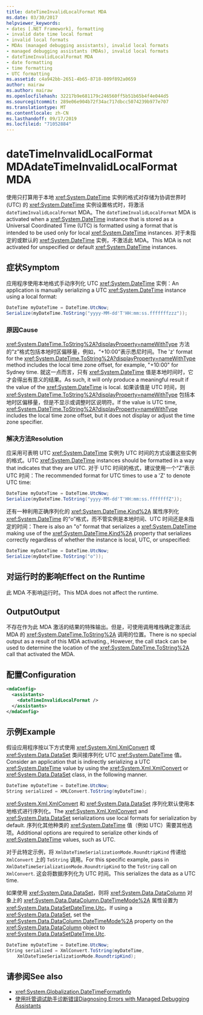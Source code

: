 ```yaml
---
title: dateTimeInvalidLocalFormat MDA
ms.date: 03/30/2017
helpviewer_keywords:
- dates [.NET Framework], formatting
- invalid date time local format
- invalid local formats
- MDAs (managed debugging assistants), invalid local formats
- managed debugging assistants (MDAs), invalid local formats
- dateTimeInvalidLocalFormat MDA
- date formatting
- time formatting
- UTC formatting
ms.assetid: c4a942bb-2651-4b65-8718-809f892a0659
author: mairaw
ms.author: mairaw
ms.openlocfilehash: 32217b9e681179c246560ff5b51b65b4f4e044d5
ms.sourcegitcommit: 289e06e904b72f34ac717dbcc5074239b977e707
ms.translationtype: MT
ms.contentlocale: zh-CN
ms.lasthandoff: 09/17/2019
ms.locfileid: "71052884"
---
```

# <a name="datetimeinvalidlocalformat-mda"></a><span data-ttu-id="2b0b0-102">dateTimeInvalidLocalFormat MDA</span><span class="sxs-lookup"><span data-stu-id="2b0b0-102">dateTimeInvalidLocalFormat MDA</span></span>
<span data-ttu-id="2b0b0-103">使用只打算用于本地 <xref:System.DateTime> 实例的格式对存储为协调世界时 (UTC) 的 <xref:System.DateTime> 实例设置格式时，将激活 `dateTimeInvalidLocalFormat` MDA。</span><span class="sxs-lookup"><span data-stu-id="2b0b0-103">The `dateTimeInvalidLocalFormat` MDA is activated when a <xref:System.DateTime> instance that is stored as a Universal Coordinated Time (UTC) is formatted using a format that is intended to be used only for local <xref:System.DateTime> instances.</span></span> <span data-ttu-id="2b0b0-104">对于未指定的或默认的 <xref:System.DateTime> 实例，不激活此 MDA。</span><span class="sxs-lookup"><span data-stu-id="2b0b0-104">This MDA is not activated for unspecified or default <xref:System.DateTime> instances.</span></span>  
  
## <a name="symptom"></a><span data-ttu-id="2b0b0-105">症状</span><span class="sxs-lookup"><span data-stu-id="2b0b0-105">Symptom</span></span>  
 <span data-ttu-id="2b0b0-106">应用程序使用本地格式手动序列化 UTC <xref:System.DateTime> 实例：</span><span class="sxs-lookup"><span data-stu-id="2b0b0-106">An application is manually serializing a UTC <xref:System.DateTime> instance using a local format:</span></span>  
  
```csharp
DateTime myDateTime = DateTime.UtcNow;  
Serialize(myDateTime.ToString("yyyy-MM-dd'T'HH:mm:ss.fffffffzzz"));  
```  
  
### <a name="cause"></a><span data-ttu-id="2b0b0-107">原因</span><span class="sxs-lookup"><span data-stu-id="2b0b0-107">Cause</span></span>  
 <span data-ttu-id="2b0b0-108"><xref:System.DateTime.ToString%2A?displayProperty=nameWithType> 方法的“z”格式包括本地时区偏移量，例如，“+10:00”表示悉尼时间。</span><span class="sxs-lookup"><span data-stu-id="2b0b0-108">The 'z' format for the <xref:System.DateTime.ToString%2A?displayProperty=nameWithType> method includes the local time zone offset, for example, "+10:00" for Sydney time.</span></span> <span data-ttu-id="2b0b0-109">就这一点而言，只有 <xref:System.DateTime> 值是本地时间时，它才会得出有意义的结果。</span><span class="sxs-lookup"><span data-stu-id="2b0b0-109">As such, it will only produce a meaningful result if the value of the <xref:System.DateTime> is local.</span></span> <span data-ttu-id="2b0b0-110">如果该值是 UTC 时间，则 <xref:System.DateTime.ToString%2A?displayProperty=nameWithType> 包括本地时区偏移量，但是不显示或调整时区说明符。</span><span class="sxs-lookup"><span data-stu-id="2b0b0-110">If the value is UTC time, <xref:System.DateTime.ToString%2A?displayProperty=nameWithType> includes the local time zone offset, but it does not display or adjust the time zone specifier.</span></span>  
  
### <a name="resolution"></a><span data-ttu-id="2b0b0-111">解决方法</span><span class="sxs-lookup"><span data-stu-id="2b0b0-111">Resolution</span></span>  
 <span data-ttu-id="2b0b0-112">应采用可表明 UTC <xref:System.DateTime> 实例为 UTC 时间的方式设置这些实例的格式。</span><span class="sxs-lookup"><span data-stu-id="2b0b0-112">UTC <xref:System.DateTime> instances should be formatted in a way that indicates that they are UTC.</span></span> <span data-ttu-id="2b0b0-113">对于 UTC 时间的格式，建议使用一个“Z”表示 UTC 时间：</span><span class="sxs-lookup"><span data-stu-id="2b0b0-113">The recommended format for UTC times to use a 'Z' to denote UTC time:</span></span>  
  
```csharp
DateTime myDateTime = DateTime.UtcNow;  
Serialize(myDateTime.ToString("yyyy-MM-dd'T'HH:mm:ss.fffffffZ"));  
```  
  
 <span data-ttu-id="2b0b0-114">还有一种利用正确序列化的 <xref:System.DateTime.Kind%2A> 属性序列化 <xref:System.DateTime> 的“o”格式，而不管实例是本地时间、UTC 时间还是未指定的时间：</span><span class="sxs-lookup"><span data-stu-id="2b0b0-114">There is also an "o" format that serializes a <xref:System.DateTime> making use of the <xref:System.DateTime.Kind%2A> property that serializes correctly regardless of whether the instance is local, UTC, or unspecified:</span></span>  
  
```csharp
DateTime myDateTime = DateTime.UtcNow;  
Serialize(myDateTime.ToString("o"));  
```  
  
## <a name="effect-on-the-runtime"></a><span data-ttu-id="2b0b0-115">对运行时的影响</span><span class="sxs-lookup"><span data-stu-id="2b0b0-115">Effect on the Runtime</span></span>  
 <span data-ttu-id="2b0b0-116">此 MDA 不影响运行时。</span><span class="sxs-lookup"><span data-stu-id="2b0b0-116">This MDA does not affect the runtime.</span></span>  
  
## <a name="output"></a><span data-ttu-id="2b0b0-117">Output</span><span class="sxs-lookup"><span data-stu-id="2b0b0-117">Output</span></span>  
 <span data-ttu-id="2b0b0-118">不存在作为此 MDA 激活的结果的特殊输出。但是，可使用调用堆栈确定激活此 MDA 的 <xref:System.DateTime.ToString%2A> 调用的位置。</span><span class="sxs-lookup"><span data-stu-id="2b0b0-118">There is no special output as a result of this MDA activating., However, the call stack can be used to determine the location of the <xref:System.DateTime.ToString%2A> call that activated the MDA.</span></span>  
  
## <a name="configuration"></a><span data-ttu-id="2b0b0-119">配置</span><span class="sxs-lookup"><span data-stu-id="2b0b0-119">Configuration</span></span>  
  
```xml  
<mdaConfig>  
  <assistants>  
    <dateTimeInvalidLocalFormat />  
  </assistants>  
</mdaConfig>  
```  
  
## <a name="example"></a><span data-ttu-id="2b0b0-120">示例</span><span class="sxs-lookup"><span data-stu-id="2b0b0-120">Example</span></span>  
 <span data-ttu-id="2b0b0-121">假设应用程序按以下方式使用 <xref:System.Xml.XmlConvert> 或 <xref:System.Data.DataSet> 类间接序列化 UTC <xref:System.DateTime> 值。</span><span class="sxs-lookup"><span data-stu-id="2b0b0-121">Consider an application that is indirectly serializing a UTC <xref:System.DateTime> value by using the <xref:System.Xml.XmlConvert> or <xref:System.Data.DataSet> class, in the following manner.</span></span>  
  
```csharp
DateTime myDateTime = DateTime.UtcNow;  
String serialized = XMLConvert.ToString(myDateTime);  
```  
  
 <span data-ttu-id="2b0b0-122"><xref:System.Xml.XmlConvert> 和 <xref:System.Data.DataSet> 序列化默认使用本地格式进行序列化。</span><span class="sxs-lookup"><span data-stu-id="2b0b0-122">The <xref:System.Xml.XmlConvert> and <xref:System.Data.DataSet> serializations use local formats for serialization by default.</span></span> <span data-ttu-id="2b0b0-123">序列化其他种类的 <xref:System.DateTime> 值（例如 UTC）需要其他选项。</span><span class="sxs-lookup"><span data-stu-id="2b0b0-123">Additional options are required to serialize other kinds of <xref:System.DateTime> values, such as UTC.</span></span>  
  
 <span data-ttu-id="2b0b0-124">对于此特定示例，将 `XmlDateTimeSerializationMode.RoundtripKind` 传递给 `XmlConvert` 上的 `ToString` 调用。</span><span class="sxs-lookup"><span data-stu-id="2b0b0-124">For this specific example, pass in `XmlDateTimeSerializationMode.RoundtripKind` to the `ToString` call on `XmlConvert`.</span></span> <span data-ttu-id="2b0b0-125">这会将数据序列化为 UTC 时间。</span><span class="sxs-lookup"><span data-stu-id="2b0b0-125">This serializes the data as a UTC time.</span></span>  
  
 <span data-ttu-id="2b0b0-126">如果使用 <xref:System.Data.DataSet>，则将 <xref:System.Data.DataColumn> 对象上的 <xref:System.Data.DataColumn.DateTimeMode%2A> 属性设置为 <xref:System.Data.DataSetDateTime.Utc>。</span><span class="sxs-lookup"><span data-stu-id="2b0b0-126">If using a <xref:System.Data.DataSet>, set the <xref:System.Data.DataColumn.DateTimeMode%2A> property on the <xref:System.Data.DataColumn> object to <xref:System.Data.DataSetDateTime.Utc>.</span></span>  
  
```csharp
DateTime myDateTime = DateTime.UtcNow;  
String serialized = XmlConvert.ToString(myDateTime,   
    XmlDateTimeSerializationMode.RoundtripKind);  
```  
  
## <a name="see-also"></a><span data-ttu-id="2b0b0-127">请参阅</span><span class="sxs-lookup"><span data-stu-id="2b0b0-127">See also</span></span>

- <xref:System.Globalization.DateTimeFormatInfo>
- [<span data-ttu-id="2b0b0-128">使用托管调试助手诊断错误</span><span class="sxs-lookup"><span data-stu-id="2b0b0-128">Diagnosing Errors with Managed Debugging Assistants</span></span>](diagnosing-errors-with-managed-debugging-assistants.md)
